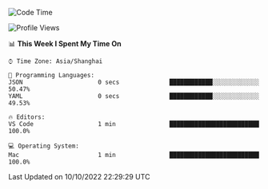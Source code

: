 <!--START_SECTION:waka-->
![Code Time](http://img.shields.io/badge/Code%20Time-451%20hrs%2039%20mins-blue)

![Profile Views](http://img.shields.io/badge/Profile%20Views-0-blue)

📊 **This Week I Spent My Time On** 

```text
⌚︎ Time Zone: Asia/Shanghai

💬 Programming Languages: 
JSON                     0 secs              ████████████░░░░░░░░░░░░░   50.47% 
YAML                     0 secs              ████████████░░░░░░░░░░░░░   49.53%

🔥 Editors: 
VS Code                  1 min               █████████████████████████   100.0%

💻 Operating System: 
Mac                      1 min               █████████████████████████   100.0%

```


 Last Updated on 10/10/2022 22:29:29 UTC
<!--END_SECTION:waka-->